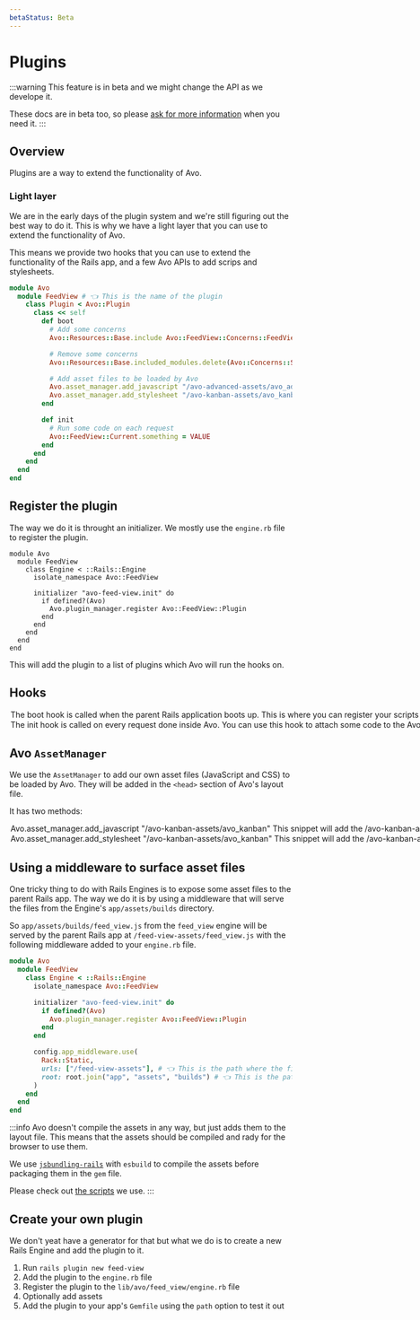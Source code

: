 ```yaml
---
betaStatus: Beta
---
```


# Plugins

:::warning
This feature is in beta and we might change the API as we develope it.

These docs are in beta too, so please [ask for more information](https://github.com/avo-hq/avo/discussions) when you need it.
:::

## Overview

Plugins are a way to extend the functionality of Avo.

### Light layer

We are in the early days of the plugin system and we're still figuring out the best way to do it. This is why we have a light layer that you can use to extend the functionality of Avo.

This means we provide two hooks that you can use to extend the functionality of the Rails app, and a few Avo APIs to add scrips and stylesheets.

```ruby
module Avo
  module FeedView # 👈 This is the name of the plugin
    class Plugin < Avo::Plugin
      class << self
        def boot
          # Add some concerns
          Avo::Resources::Base.include Avo::FeedView::Concerns::FeedViewConcern

          # Remove some concerns
          Avo::Resources::Base.included_modules.delete(Avo::Concerns::SOME_CONCERN)

          # Add asset files to be loaded by Avo
          Avo.asset_manager.add_javascript "/avo-advanced-assets/avo_advanced"
          Avo.asset_manager.add_stylesheet "/avo-kanban-assets/avo_kanban"
        end

        def init
          # Run some code on each request
          Avo::FeedView::Current.something = VALUE
        end
      end
    end
  end
end
```

## Register the plugin

The way we do it is throught an initializer. We mostly use the `engine.rb` file to register the plugin.

```ruby{8}
module Avo
  module FeedView
    class Engine < ::Rails::Engine
      isolate_namespace Avo::FeedView

      initializer "avo-feed-view.init" do
        if defined?(Avo)
          Avo.plugin_manager.register Avo::FeedView::Plugin
        end
      end
    end
  end
end
```

This will add the plugin to a list of plugins which Avo will run the hooks on.

## Hooks

<Option name="`boot`">

The `boot` hook is called when the parent Rails application boots up. This is where you can register your scripts and stylesheets and also add your functionality to Avo.

We use it heavily to add our own concerns to the `Avo::BaseResource` and `Avo::BaseController` classes and even extend the `Avo::ApplicationController` class.

</Option>

<Option name="`init`">

The `init` hook is called on every request done inside Avo. You can use this hook to attach some code to the `Avo::App.context` object or do other things.

:::info
We don't use it as much in our plugins as we do in the `boot` hook.
:::

</Option>

## Avo `AssetManager`

We use the `AssetManager` to add our own asset files (JavaScript and CSS) to be loaded by Avo. They will be added in the `<head>` section of Avo's layout file.

It has two methods:

<Option name="`add_javascript`">

```ruby
Avo.asset_manager.add_javascript "/avo-kanban-assets/avo_kanban"
```

This snippet will add the `/avo-kanban-assets/avo_kanban.js` file to the `<head>` section of Avo's layout file.

</Option>

<Option name="`add_stylesheet`">

```ruby
Avo.asset_manager.add_stylesheet "/avo-kanban-assets/avo_kanban"
```

This snippet will add the `/avo-kanban-assets/avo_kanban.css` file to the `<head>` section of Avo's layout file.

</Option>

## Using a middleware to surface asset files

One tricky thing to do with Rails Engines is to expose some asset files to the parent Rails app.
The way we do it is by using a middleware that will serve the files from the Engine's `app/assets/builds` directory.

So `app/assets/builds/feed_view.js` from the `feed_view` engine will be served by the parent Rails app at `/feed-view-assets/feed_view.js` with the following middleware added to your `engine.rb` file.

```ruby
module Avo
  module FeedView
    class Engine < ::Rails::Engine
      isolate_namespace Avo::FeedView

      initializer "avo-feed-view.init" do
        if defined?(Avo)
          Avo.plugin_manager.register Avo::FeedView::Plugin
        end
      end

      config.app_middleware.use(
        Rack::Static,
        urls: ["/feed-view-assets"], # 👈 This is the path where the files will be served
        root: root.join("app", "assets", "builds") # 👈 This is the path where the files are located
      )
    end
  end
end
```

:::info
Avo doesn't compile the assets in any way, but just adds them to the layout file. This means that the assets should be compiled and rady for the browser to use them.

We use [`jsbundling-rails`](https://github.com/rails/jsbundling-rails)  with `esbuild` to compile the assets before packaging them in the `gem` file.

Please check out [the scripts](https://github.com/avo-hq/avo/blob/main/package.json) we use.
:::

## Create your own plugin

We don't yeat have a generator for that but what we do is to create a new Rails Engine and add the plugin to it.

1. Run `rails plugin new feed-view`
1. Add the plugin to the `engine.rb` file
1. Register the plugin to the `lib/avo/feed_view/engine.rb` file
1. Optionally add assets
1. Add the plugin to your app's `Gemfile` using the `path` option to test it out
